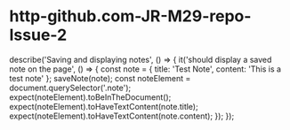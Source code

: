 # http-github.com-JR-M29-repo-Issue-2


describe('Saving and displaying notes', () => {
  it('should display a saved note on the page', () => {
    const note = { title: 'Test Note', content: 'This is a test note' };
    saveNote(note);
    const noteElement = document.querySelector('.note');
    expect(noteElement).toBeInTheDocument();
    expect(noteElement).toHaveTextContent(note.title);
    expect(noteElement).toHaveTextContent(note.content);
  });
});
